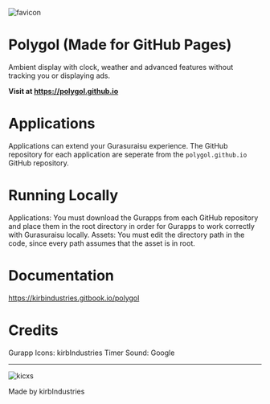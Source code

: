 ![favicon](https://github.com/user-attachments/assets/48c1a6bc-4e8c-4c77-9126-12146139b667)
# Polygol (Made for GitHub Pages)
Ambient display with clock, weather and advanced features without tracking you or displaying ads.

**Visit at https://polygol.github.io**

# Applications
Applications can extend your Gurasuraisu experience. The GitHub repository for each application are seperate from the `polygol.github.io` GitHub repository.

# Running Locally
Applications: You must download the Gurapps from each GitHub repository and place them in the root directory in order for Gurapps to work correctly with Gurasuraisu locally.
Assets: You must edit the directory path in the code, since every path assumes that the asset is in root.

# Documentation
https://kirbindustries.gitbook.io/polygol

# Credits
Gurapp Icons: kirbIndustries
Timer Sound: Google

---

![kicxs](https://github.com/user-attachments/assets/9df7e24d-2cc7-44bb-b359-ef35c296248f)

Made by kirbIndustries
